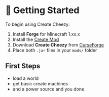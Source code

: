 # 🧀 Getting Started

To begin using Create Cheezy:

1. Install **Forge** for Minecraft 1.xx.x
2. Install the [Create Mod](https://www.curseforge.com/minecraft/mc-mods/create)
3. Download **Create Cheezy** from [CurseForge](https://www.curseforge.com/minecraft/mc-mods/create-cheezy)
4. Place both `.jar` files in your `mods/` folder

## First Steps

- load a world
- get basic create machines
- and a power source
and you done 
